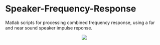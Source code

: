 # Speaker-Frequency-Response
Matlab scripts for processing combined frequency response, using a far and near sound speaker impulse reponse.

<div style="text-align:center" >
<img src = 'https://raw.githubusercontent.com/gomeslucasm/Speaker-Frequency-Response/master/image1.png?token=AKQ7UFKLHIGWHLTZIGWYJ627SNMKS' />
</div>







